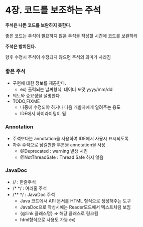 # 4장. 코드를 보조하는 주석

**주석은 나쁜 코드를 보완하지 못한다.**

좋은 코드는 주석이 필요하지 않음 주석을 작성할 시간에 코드를 보완하라

**주석은 방치된다.**

향후 수정시 주석이 수정되지 않으면 주석의 의미가 사라짐

### **좋은 주석**

- 구현에 대한 정보를 제공한다.
    - ex) 출력되는 날짜형식, 데이터 포맷 yyyy/mm/dd
- 의도와 중요성을 설명한다.
- TODO,FIXME
    - 나중에 수정되야 하거나 다음 개발자에게 알려주는 용도
    - IDE에서 하이라이팅이 됨
    

### Annotation

- 주석보다는 annotation을 사용하여 IDE에서 사용시 표시되도록
- 자주 주석으로 남길만한 부분을 annotation을 사용
    - @Deprecated : warning 발생 시킴
    - @NotThreadSafe : Thread Safe 하지 않음
    

### **JavaDoc**

- // : 한줄주석
- /* */ : 여러줄 주석
- /** */ : JavaDoc 주석
    - Java 코드에서 API 문서를 HTML 형식으로 생성해주는 도구
    - JavaDoc으로 작성시에는 Reader모드에서 텍스트처럼 보임
    - {@link 클래스명} => 해당 클래스로 링크됨
    - html형식으로 사용도 가능 ex) <a href ="url명">